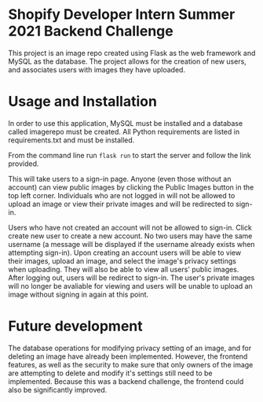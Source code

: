 # Shopify Developer Intern Summer 2021 Backend Challenge

This project is an image repo created using Flask as the web framework and MySQL as the database. The project
allows for the creation of new users, and associates users with images they have uploaded. 

# Usage and Installation

In order to use this application, MySQL must be installed and a database called imagerepo must be created. All Python requirements are listed in requirements.txt and must be installed. 

From the command line run `flask run` to start the server and follow the link provided.

This will take users to a sign-in page. Anyone (even those without an account) can view public images by clicking the Public Images button in the top left corner. Individuals who are not logged in will not be allowed to upload an image or view their private images and will be redirected to sign-in. 
 
Users who have not created an account will not be allowed to sign-in. Click create new user to create a new account. No two users may have the same username (a message will be displayed if the username already exists when attempting sign-in). Upon creating an account users will be able to view their images, upload an image, and select the image's privacy settings when uploading. They will also be able to view all users' public images. After logging out, users will be redirect to sign-in. The user's private images will no longer be avaliable for viewing and users will be unable to upload an image without signing in again at this point.

# Future development 
The database operations for modifying privacy setting of an image, and for deleting an image have already been implemented.
However, the frontend features, as well as the security to make sure that only owners of the image are attempting to delete and modify it's settings still need to be implemented. Because this was a backend challenge, the frontend could also be significantly improved. 




